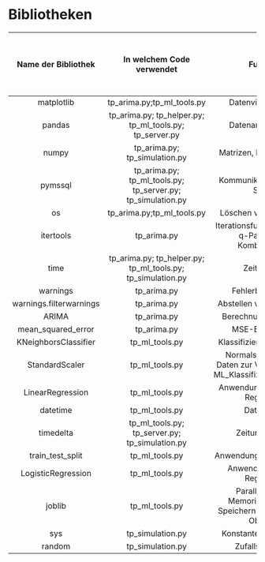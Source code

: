 # Bibliotheken

|**Name der Bibliothek**|**In welchem Code verwendet**|**Funktion**|**Falls noch nicht installiert, über *Anaconda > Environment* Bibliothek raussuchen und installieren in Anaconda, importieren aus**|
|:----------------------:|:----------------------:|:----------------------:|:----------------------:|
|matplotlib|tp_arima.py;tp_ml_tools.py|Datenvisualisierung|
|pandas|tp_arima.py; tp_helper.py; tp_ml_tools.py; tp_server.py|Datenanalyse Tools|
|numpy|tp_arima.py; tp_simulation.py|Matrizen, lineare Algebra|
|pymssql|tp_arima.py; tp_ml_tools.py; tp_server.py; tp_simulation.py|Kommunikation mit SQL-Server|
|os|tp_arima.py;tp_ml_tools.py|Löschen von Bilddateien|
|itertools|tp_arima.py|Iterationsfunktion für p-d-q-Parameter-Kombinationen|
|time|tp_arima.py; tp_helper.py; tp_ml_tools.py; tp_simulation.py|Zeitfunktion|
|warnings|tp_arima.py|Fehlerbehandlung|
|warnings.filterwarnings|tp_arima.py|Abstellen von Warnungen|
|ARIMA|tp_arima.py|Berechnung der ARIMA|statsmodels.tsa.arima_model|
|mean_squared_error|tp_arima.py|MSE-Berechnung|sklearn.metrics|
|KNeighborsClassifier|tp_ml_tools.py|Klassifizierung nach KNN|sklearn.neighbors|
|StandardScaler|tp_ml_tools.py|Normalskalierung der Daten zur Verwendung für ML_Klassifizierungsmodelle|sklearn.preprocessing|
|LinearRegression|tp_ml_tools.py|Anwendung der Linearen Regression|sklearn.linear|
|datetime|tp_ml_tools.py|Datum, Zeit|datetime|
|timedelta|tp_ml_tools.py; tp_server.py; tp_simulation.py|Zeituntdifferenz|datetime|
|train_test_split|tp_ml_tools.py|Anwendung Train Test Split|sklearn.model_selection|
|LogisticRegression|tp_ml_tools.py|Anwendung Logistic Regression|sklearn.linear_model|
|joblib|tp_ml_tools.py|Parallelisierung, Memorization sowie Speichern und Laden von Objekten|
|sys|tp_simulation.py|Konstanten, Funktionen|
|random|tp_simulation.py|Zufallsgenerator|
